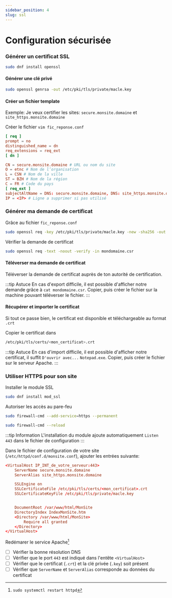 ```yaml
---
sidebar_position: 4
slug: ssl
---
```


# Configuration sécurisée

### Générer un certificat SSL

```bash
sudo dnf install openssl
```

#### Générer une clé privé

```bash
sudo openssl genrsa -out /etc/pki/tls/private/macle.key
```

#### Créer un fichier template

Exemple: Je veux certifier les sites: `secure.monsite.domaine` et `site_https.monsite.domaine`

Créer le fichier `vim fic_reponse.conf`

```conf
[ req ]
prompt = no
distinguished_name = dn
req_extensions = req_ext
[ dn ]

CN = secure.monsite.domaine # URL ou nom du site
O = etnc # Nom de l’organisation
L = CSN # Nom de la ville
ST = BZH # Nom de la région
C = FR # Code du pays
[ req_ext ]
subjectAltName = DNS: secure.monsite.domaine, DNS: site_https.monsite.domaine,
IP = <IP> # Ligne a supprimer si pas utilisé
```

### Générer ma demande de certificat

Grâce au fichier `fic_reponse.conf`

```bash
sudo openssl req -key /etc/pki/tls/private/macle.key -new -sha256 -out mondomaine.csr -config fic_reponse.conf
```

Vérifier la demande de certificat
```bash
sudo openssl req -text -noout -verify -in mondomaine.csr
```

#### Téléverser ma demande de certificat

Téléverser la demande de certificat auprès de ton autorité de certification.

:::tip Astuce
En cas d'export difficile, il est possible d'afficher notre demande grâce à `cat mondomaine.csr`. Copier, puis créer le fichier sur la machine pouvant téléverser le fichier.
:::

#### Récupérer et importer le certificat

Si tout ce passe bien, le certificat est disponible et téléchargeable au format `.crt`

Copier le certificat dans 
```bash
/etc/pki/tls/certs/<mon_certificat>.crt
```
:::tip Astuce
En cas d'import difficile, il est possible d'afficher notre certificat, il suffit `D'ouvrir avec...` `Notepad.exe`. Copier, puis créer le fichier sur le serveur Apache.
:::

### Utiliser HTTPS pour son site

Installer le module SSL
```bash
sudo dnf install mod_ssl
```
Autoriser les accès au pare-feu
```bash
sudo firewall-cmd --add-service=https --permanent

sudo firewall-cmd --reload
```

:::tip Information
L'installation du module ajoute automatiquement `Listen 443` dans le fichier de configuration
:::

Dans le fichier de configuration de votre site (`/etc/httpd/conf.d/monsite.conf`), ajouter les entrées suivante: 


```conf
<VirtualHost IP_INT_de_votre_serveur:443>
    ServerName secure.monsite.domaine
    ServerAlias site_https.monsite.domaine

    SSLEngine on
    SSLCertificateFile /etc/pki/tls/certs/<mon_certificat>.crt
    SSLCertificateKeyFile /etc/pki/tls/private/macle.key


    DocumentRoot /var/www/html/MonSite
    DirectoryIndex IndexMonSite.htm
    <Directory /var/www/html/MonSite>
        Require all granted
    </Directory>
</VirtualHost>
```

Redémarer le service Apache[^1]

- [ ] Vérifier la bonne résolution DNS 
- [ ] Vérifier que le port `443` est indiqué dans l'entête `<VirtualHost>`
- [ ] Vérifier que le certificat (`.crt`) et la clé privée (`.key`) soit présent
- [ ] Vérifier que `ServerName` et `ServerAlias` corresponde au données du certificat

[^1]: `sudo systemctl restart httpd`